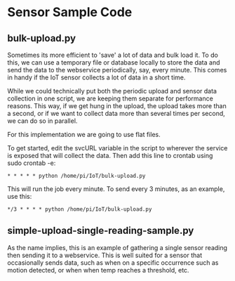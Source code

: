 # Sensor Sample Code

## bulk-upload.py

Sometimes its more efficient to 'save' a lot of data and bulk load it. To do this, we can use a temporary file or database locally to store the data and send the data to the webservice periodically, say, every minute. This comes in handy if the IoT sensor collects a lot of data in a short time.

While we could technically put both the periodic upload and sensor data collection in one script, we are keeping them separate for performance reasons. This way, if we get hung in the upload, the upload takes more than a second, or if we want to collect data more than several times per second, we can do so in parallel. 

For this implementation we are going to use flat files.

To get started, edit the svcURL variable in the script to wherever the service is exposed that will collect the data. Then add this line to crontab using sudo crontab -e:

    * * * * * python /home/pi/IoT/bulk-upload.py

This will run the job every minute. To send every 3 minutes, as an example, use this:

    */3 * * * * python /home/pi/IoT/bulk-upload.py

## simple-upload-single-reading-sample.py

As the name implies, this is an example of gathering a single sensor reading then sending it to a webservice. This is well suited for a sensor that occasionally sends data, such as when on a specific occurrence such as motion detected, or when when temp reaches a threshold, etc. 
